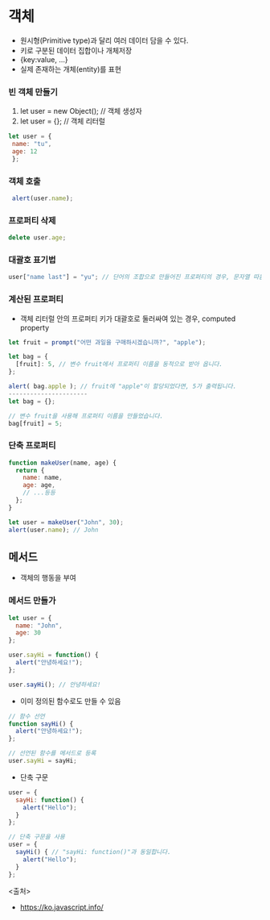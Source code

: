 # 객체
- 원시형(Primitive type)과 달리 여러 데이터 담을 수 있다.
- 키로 구분된 데이터 집합이나 개체저장
- {key:value, ...}
- 실제 존재하는 개체(entity)를 표현

### 빈 객체 만들기
1. let user = new Object(); // 객체 생성자
2. let user = {}; // 객체 리터럴

```javascript
let user = {
 name: "tu",
 age: 12
 };
```
### 객체 호출
```javascript
 alert(user.name);
```

### 프로퍼티 삭제
```javascript
delete user.age;
```

### 대괄호 표기법
```javascript
user["name last"] = "yu"; // 단어의 조합으로 만들어진 프로퍼티의 경우, 문자열 따옴표 ex) likes dog
```

### 계산된 프로퍼티
- 객체 리터럴 안의 프로퍼티 키가 대괄호로 둘러싸여 있는 경우, computed property
```javascript
let fruit = prompt("어떤 과일을 구매하시겠습니까?", "apple");

let bag = {
  [fruit]: 5, // 변수 fruit에서 프로퍼티 이름을 동적으로 받아 옵니다.
};

alert( bag.apple ); // fruit에 "apple"이 할당되었다면, 5가 출력됩니다.
----------------------
let bag = {};

// 변수 fruit을 사용해 프로퍼티 이름을 만들었습니다.
bag[fruit] = 5;
```


### 단축 프로퍼티
```javascript
function makeUser(name, age) {
  return {
    name: name,
    age: age,
    // ...등등
  };
}

let user = makeUser("John", 30);
alert(user.name); // John
```

## 메서드
- 객체의 행동을 부여

### 메서드 만들가
```javascript
let user = {
  name: "John",
  age: 30
};

user.sayHi = function() {
  alert("안녕하세요!");
};

user.sayHi(); // 안녕하세요!
```

- 이미 정의된 함수로도 만들 수 있음
```javascript
// 함수 선언
function sayHi() {
  alert("안녕하세요!");
};

// 선언된 함수를 메서드로 등록
user.sayHi = sayHi;
```
- 단축 구문
```javascript
user = {
  sayHi: function() {
    alert("Hello");
  }
};

// 단축 구문을 사용
user = {
  sayHi() { // "sayHi: function()"과 동일합니다.
    alert("Hello");
  }
};
```


<출처>
- https://ko.javascript.info/
